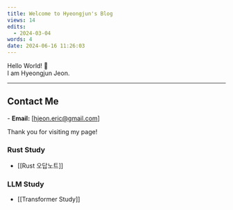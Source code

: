```yaml
---
title: Welcome to Hyeongjun's Blog
views: 14
edits:
  - 2024-03-04
words: 4
date: 2024-06-16 11:26:03
---
```


Hello World! 👋<br>
I am Hyeongjun Jeon.

---

## Contact Me 

- **Email:** [hjeon.eric@gmail.com] 

Thank you for visiting my page!

### Rust Study
- [[Rust 오답노트]]

### LLM Study
- [[Transformer Study]]